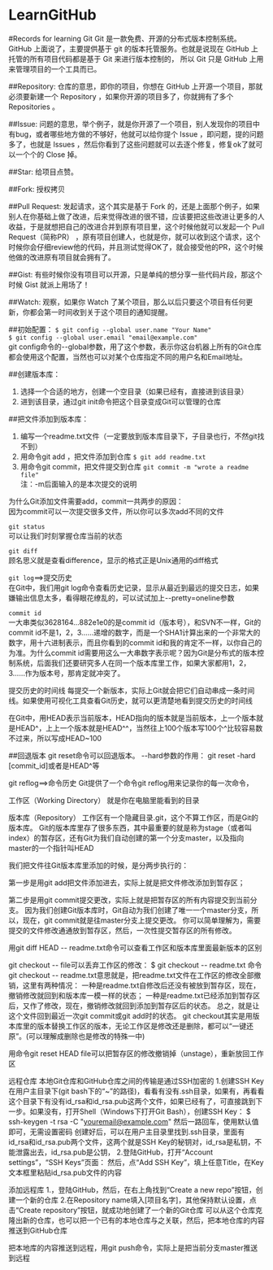 # LearnGitHub
#Records for learning Git
Git 是一款免费、开源的分布式版本控制系统。     
GitHub 上面说了，主要提供基于 git 的版本托管服务。也就是说现在 GitHub 上托管的所有项目代码都是基于 Git 来进行版本控制的，
所以 Git 只是 GitHub 上用来管理项目的一个工具而已。

##Repository:
仓库的意思，即你的项目，你想在 GitHub 上开源一个项目，那就必须要新建一个 Repository ，如果你开源的项目多了，你就拥有了多个 Repositories 。

##Issue:
问题的意思，举个例子，就是你开源了一个项目，别人发现你的项目中有bug，或者哪些地方做的不够好，他就可以给你提个 Issue ，即问题，提的问题多了，也就是 Issues ，然后你看到了这些问题就可以去逐个修复，修复ok了就可以一个个的 Close 掉。

##Star:
给项目点赞。

##Fork:
授权拷贝

##Pull Request:
发起请求，这个其实是基于 Fork 的，还是上面那个例子，如果别人在你基础上做了改进，后来觉得改进的很不错，应该要把这些改进让更多的人收益，于是就想把自己的改进合并到原有项目里，这个时候他就可以发起一个 Pull Request（简称PR） ，原有项目创建人，也就是你，就可以收到这个请求，这个时候你会仔细review他的代码，并且测试觉得OK了，就会接受他的PR，这个时候他做的改进原有项目就会拥有了。

##Gist:
有些时候你没有项目可以开源，只是单纯的想分享一些代码片段，那这个时候 Gist 就派上用场了！

##Watch:
观察，如果你 Watch 了某个项目，那么以后只要这个项目有任何更新，你都会第一时间收到关于这个项目的通知提醒。    

##初始配置：
`$ git config --global user.name "Your Name"`    
`$ git config --global user.email "email@example.com"`    
git config命令的--global参数，用了这个参数，表示你这台机器上所有的Git仓库都会使用这个配置，当然也可以对某个仓库指定不同的用户名和Email地址。

##创建版本库：
1. 选择一个合适的地方，创建一个空目录（如果已经有，直接进到该目录）
2. 进到该目录，通过git init命令把这个目录变成Git可以管理的仓库

##把文件添加到版本库：
1. 编写一个readme.txt文件（一定要放到版本库目录下，子目录也行，不然git找不到）
2. 用命令git add ，把文件添加到仓库
`$ git add readme.txt`
3. 用命令git commit，把文件提交到仓库
`git commit -m "wrote a readme file"`     
注：-m后面输入的是本次提交的说明

为什么Git添加文件需要add，commit一共两步的原因：   
因为commit可以一次提交很多文件，所以你可以多次add不同的文件

`git status`   
可以让我们时刻掌握仓库当前的状态

`git diff`    
顾名思义就是查看difference，显示的格式正是Unix通用的diff格式

`git log`==>提交历史   
在Git中，我们用git log命令查看历史记录，显示从最近到最远的提交日志，如果嫌输出信息太多，看得眼花缭乱的，可以试试加上--pretty=oneline参数

`commit id`   
一大串类似3628164...882e1e0的是commit id（版本号），和SVN不一样，Git的commit id不是1，2，3……递增的数字，而是一个SHA1计算出来的一个非常大的数字，用十六进制表示，而且你看到的commit id和我的肯定不一样，以你自己的为准。为什么commit id需要用这么一大串数字表示呢？因为Git是分布式的版本控制系统，后面我们还要研究多人在同一个版本库里工作，如果大家都用1，2，3……作为版本号，那肯定就冲突了。

提交历史的时间线
每提交一个新版本，实际上Git就会把它们自动串成一条时间线。如果使用可视化工具查看Git历史，就可以更清楚地看到提交历史的时间线

在Git中，用HEAD表示当前版本，HEAD指向的版本就是当前版本，上一个版本就是HEAD^，上上一个版本就是HEAD^^，当然往上100个版本写100个^比较容易数不过来，所以写成HEAD~100

##回退版本
git reset命令可以回退版本。 --hard参数的作用：
git reset -hard [commit_id]或者是HEAD^等

git reflog==>命令历史
Git提供了一个命令git reflog用来记录你的每一次命令，

工作区（Working Directory）
就是你在电脑里能看到的目录


版本库（Repository）
工作区有一个隐藏目录.git，这个不算工作区，而是Git的版本库。
Git的版本库里存了很多东西，其中最重要的就是称为stage（或者叫index）的暂存区，还有Git为我们自动创建的第一个分支master，以及指向master的一个指针叫HEAD

我们把文件往Git版本库里添加的时候，是分两步执行的：

第一步是用git add把文件添加进去，实际上就是把文件修改添加到暂存区；

第二步是用git commit提交更改，实际上就是把暂存区的所有内容提交到当前分支。
因为我们创建Git版本库时，Git自动为我们创建了唯一一个master分支，所以，现在，git commit就是往master分支上提交更改。
你可以简单理解为，需要提交的文件修改通通放到暂存区，然后，一次性提交暂存区的所有修改。

用git diff HEAD -- readme.txt命令可以查看工作区和版本库里面最新版本的区别


git checkout -- file可以丢弃工作区的修改：
$ git checkout -- readme.txt
命令git checkout -- readme.txt意思就是，把readme.txt文件在工作区的修改全部撤销，这里有两种情况：
一种是readme.txt自修改后还没有被放到暂存区，现在，撤销修改就回到和版本库一模一样的状态；
一种是readme.txt已经添加到暂存区后，又作了修改，现在，撤销修改就回到添加到暂存区后的状态。
总之，就是让这个文件回到最近一次git commit或git add时的状态。
git checkout其实是用版本库里的版本替换工作区的版本，无论工作区是修改还是删除，都可以“一键还原”。(可以理解成删除也是修改的特殊一中)

用命令git reset HEAD file可以把暂存区的修改撤销掉（unstage），重新放回工作区

远程仓库
本地Git仓库和GitHub仓库之间的传输是通过SSH加密的
1.创建SSH Key 在用户主目录下(git bash下的“~”的路径)，看看有没有.ssh目录，如果有，再看看这个目录下有没有id_rsa和id_rsa.pub这两个文件，如果已经有了，可直接跳到下一步。如果没有，打开Shell（Windows下打开Git Bash），创建SSH Key：
$ ssh-keygen -t rsa -C "youremail@example.com"
然后一路回车，使用默认值即可，无需设置密码
创建好后，可以在用户主目录里找到.ssh目录，里面有id_rsa和id_rsa.pub两个文件，这两个就是SSH Key的秘钥对，id_rsa是私钥，不能泄露出去，id_rsa.pub是公钥，
2.登陆GitHub，打开“Account settings”，“SSH Keys”页面：
然后，点“Add SSH Key”，填上任意Title，在Key文本框里粘贴id_rsa.pub文件的内容

添加远程库
1.，登陆GitHub，然后，在右上角找到“Create a new repo”按钮，创建一个新的仓库
2.在Repository name填入[项目名字]，其他保持默认设置，点击“Create repository”按钮，就成功地创建了一个新的Git仓库
可以从这个仓库克隆出新的仓库，也可以把一个已有的本地仓库与之关联，然后，把本地仓库的内容推送到GitHub仓库

把本地库的内容推送到远程，用git push命令，实际上是把当前分支master推送到远程
